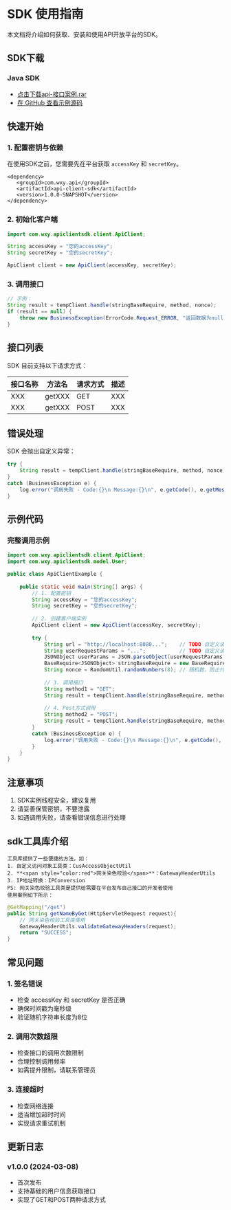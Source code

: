 # SDK 使用指南

本文档将介绍如何获取、安装和使用API开放平台的SDK。

## SDK下载

### Java SDK

- [点击下载api-接口案例.rar](https://pan.baidu.com/s/1DPRcj9A8I2ES_i-JVvOOmg?pwd=aj5j)
- [在 GitHub 查看示例源码](https://github.com/WuXinYn/API-SDK.git)


## 快速开始

### 1. 配置密钥与依赖

在使用SDK之前，您需要先在平台获取 `accessKey` 和 `secretKey`。

```dependency
<dependency>
   <groupId>com.wxy.api</groupId>
   <artifactId>api-client-sdk</artifactId>
   <version>1.0.0-SNAPSHOT</version>
</dependency>
```

### 2. 初始化客户端

```java
import com.wxy.apiclientsdk.client.ApiClient;

String accessKey = "您的accessKey";
String secretKey = "您的secretKey";

ApiClient client = new ApiClient(accessKey, secretKey);
```

### 3. 调用接口

```java
// 示例：
String result = tempClient.handle(stringBaseRequire, method, nonce);
if (result == null) {
    throw new BusinessException(ErrorCode.Request_ERROR, "返回数据为null");
}
```

## 接口列表

SDK 目前支持以下请求方式：

| 接口名称 | 方法名    | 请求方式 | 描述  |
|------|--------|----------|-----|
| XXX  | getXXX | GET | XXX |
| XXX  | getXXX | POST | XXX |

## 错误处理

SDK 会抛出自定义异常：

```java
try {
    String result = tempClient.handle(stringBaseRequire, method, nonce);
} 
catch (BusinessException e) {
    log.error("调用失败 - Code:{}\n Message:{}\n", e.getCode(), e.getMessage());
}
```

## 示例代码

### 完整调用示例

```java
import com.wxy.apiclientsdk.client.ApiClient;
import com.wxy.apiclientsdk.model.User;

public class ApiClientExample {
    
    public static void main(String[] args) {
        // 1. 配置密钥
        String accessKey = "您的accessKey";
        String secretKey = "您的secretKey";
        
        // 2. 创建客户端实例
        ApiClient client = new ApiClient(accessKey, secretKey);
        
        try {
            String url = "http://localhost:8080...";    // TODO 自定义请求地址
            String userRequestParams = "...";           // TODO 自定义请求参数
            JSONObject userParams = JSON.parseObject(userRequestParams, JSONObject.class);
            BaseRequire<JSONObject> stringBaseRequire = new BaseRequire<>(url, userParams);
            String nonce = RandomUtil.randomNumbers(8); // 随机数，防止代理重放
            
            // 3. 调用接口
            String method1 = "GET";
            String result = tempClient.handle(stringBaseRequire, method1, nonce);
            
            // 4. Post方式调用
            String method2 = "POST";
            String result = tempClient.handle(stringBaseRequire, method2, nonce);
        } 
        catch (BusinessException e) {
            log.error("调用失败 - Code:{}\n Message:{}\n", e.getCode(), e.getMessage());
        }
    }
}
```

## 注意事项

1. SDK实例线程安全，建议复用
2. 请妥善保管密钥，不要泄露
3. 如遇调用失败，请查看错误信息进行处理


## sdk工具库介绍

```text
工具库提供了一些便捷的方法，如：
1. 自定义访问对象工具类：CusAccessObjectUtil
2. **<span style="color:red">网关染色校验</span>**：GatewayHeaderUtils
3. IP地址转换：IPConversion
PS: 网关染色校验工具类是提供给需要在平台发布自己接口的开发者使用
使用案例如下所示：
```
```java
@GetMapping("/get")
public String getNameByGet(HttpServletRequest request){
    // 网关染色校验工具类使用
    GatewayHeaderUtils.validateGatewayHeaders(request); 
    return "SUCCESS";
}
```
   
## 常见问题

### 1. 签名错误

- 检查 accessKey 和 secretKey 是否正确
- 确保时间戳为毫秒级
- 验证随机字符串长度为8位

### 2. 调用次数超限

- 检查接口的调用次数限制
- 合理控制调用频率
- 如需提升限制，请联系管理员

### 3. 连接超时

- 检查网络连接
- 适当增加超时时间
- 实现请求重试机制

## 更新日志

### v1.0.0 (2024-03-08)

- 首次发布
- 支持基础的用户信息获取接口
- 实现了GET和POST两种请求方式 

